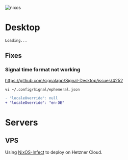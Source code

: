 ![nixos](https://socialify.git.ci/escherlies/nixos/image?custom_description=Enrico%27s+nix+config+files&description=1&font=KoHo&language=1&logo=https%3A%2F%2Fpablo.tools%2Fnixoscolorful.svg&name=1&owner=1&pattern=Plus&theme=Auto)

# Desktop

`Loading...`

## Fixes

### Signal time format not working

https://github.com/signalapp/Signal-Desktop/issues/4252

```
vi ~/.config/Signal/ephemeral.json
```

```diff
- "localeOverride": null
+ "localeOverride": "en-DE"
```



# Servers

## VPS

Using [NixOS-Infect](https://github.com/elitak/nixos-infect) to deploy on Hetzner Cloud.
